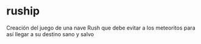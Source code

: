 # ruship
Creación del juego de una nave Rush que debe evitar a los meteoritos para así llegar a su destino sano y salvo
